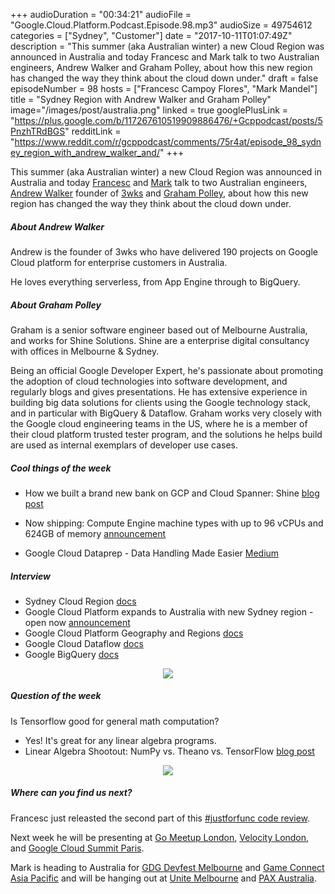 +++
audioDuration = "00:34:21"
audioFile = "Google.Cloud.Platform.Podcast.Episode.98.mp3"
audioSize = 49754612
categories = ["Sydney", "Customer"]
date = "2017-10-11T01:07:49Z"
description = "This summer (aka Australian winter) a new Cloud Region was announced in Australia and today Francesc and Mark talk to two Australian engineers, Andrew Walker and Graham Polley, about how this new region has changed the way they think about the cloud down under."
draft = false
episodeNumber = 98
hosts = ["Francesc Campoy Flores", "Mark Mandel"]
title = "Sydney Region with Andrew Walker and Graham Polley"
image="/images/post/australia.png"
linked = true
googlePlusLink = "https://plus.google.com/b/117267610519909886476/+Gcppodcast/posts/5PnzhTRdBGS"
redditLink = "https://www.reddit.com/r/gcppodcast/comments/75r4at/episode_98_sydney_region_with_andrew_walker_and/"
+++

This summer (aka Australian winter) a new Cloud Region was announced in Australia
and today [Francesc](https://twitter.com/francesc) and [Mark](https://twitter.com/Neurotic) talk to two Australian engineers,
[Andrew Walker](https://au.linkedin.com/in/andrewmasonwalker) founder of [3wks](https://twitter.com/real3wks) and [Graham Polley](https://twitter.com/polleyg), about how this new region has
changed the way they think about the cloud down under.

<!--more-->

##### About Andrew Walker

Andrew is the founder of 3wks who have delivered 190 projects on Google Cloud platform for enterprise customers in Australia. 

He loves everything serverless, from App Engine through to BigQuery.


##### About Graham Polley

Graham is a senior software engineer based out of Melbourne Australia, and works for Shine Solutions.
Shine are a enterprise digital consultancy with offices in Melbourne & Sydney.

Being an official Google Developer Expert, he's passionate about promoting the adoption of cloud technologies into software development, and regularly blogs and gives presentations.
He has extensive experience in building big data solutions for clients using the Google technology stack, and in particular with BigQuery & Dataflow.
Graham works very closely with the Google cloud engineering teams in the US, where he is a member of their cloud platform trusted tester program, and the solutions he helps build are used as internal exemplars of developer use cases.


##### Cool things of the week

- How we built a brand new bank on GCP and Cloud Spanner: Shine [blog post](https://cloudplatform.googleblog.com/2017/09/how-shine-built-bank-on-gcp-and-cloud-spanner.html)

- Now shipping: Compute Engine machine types with up to 96 vCPUs and 624GB of memory [announcement](https://cloudplatform.googleblog.com/2017/10/new-compute-engine-machine-types.html)

- Google Cloud Dataprep - Data Handling Made Easier [Medium](https://medium.com/google-cloud/google-cloud-dataprep-data-handling-made-easier-79d7c35fbbe7)

##### Interview

- Sydney Cloud Region [docs](https://cloud.google.com/about/locations/sydney)
- Google Cloud Platform expands to Australia with new Sydney region - open now [announcement](https://cloudplatform.googleblog.com/2017/06/Google-Cloud-Region-in-Sydney.html)
- Google Cloud Platform Geography and Regions [docs](https://cloud.google.com/docs/geography-and-regions)
- Google Cloud Dataflow [docs](https://cloud.google.com/dataflow/)
- Google BigQuery [docs](https://cloud.google.com/bigquery/)

<div style="text-align: center">
  <a href="https://cloud.google.com/about/locations/sydney/"><img src="/images/post/australia.png" style="margin: auto; max-width:400px;"></a>
</div>

##### Question of the week

Is Tensorflow good for general math computation?

- Yes! It's great for any linear algebra programs.
- Linear Algebra Shootout: NumPy vs. Theano vs. TensorFlow [blog post](https://simplyml.com/linear-algebra-shootout-numpy-vs-theano-vs-tensorflow-2/)

<div style="text-align: center">
  <a href="https://simplyml.com/linear-algebra-shootout-numpy-vs-theano-vs-tensorflow-2/"><img src="https://simplyml.com/content/images/2016/11/mean.png" style="margin: auto; max-width:400px;"></a>
</div>

##### Where can you find us next?

Francesc just releasted the second part of this [#justforfunc code review](https://www.youtube.com/watch?v=zBc338CZRpk&t=6s).

Next week he will be presenting at [Go Meetup London](https://www.meetup.com/Go-London-User-Group/events/243800263/), [Velocity London](https://conferences.oreilly.com/velocity/vl-eu), and [Google Cloud Summit Paris](https://cloudplatformonline.com/Summit-Paris-2017.html).

Mark is heading to Australia for [GDG Devfest Melbourne](http://gdgmelbourne.com/) and [Game Connect Asia Pacific](http://gcap.com.au/) and will be hanging out at [Unite Melbourne](https://unite.unity.com/2017/melbourne) and [PAX Australia](http://aus.paxsite.com/).
